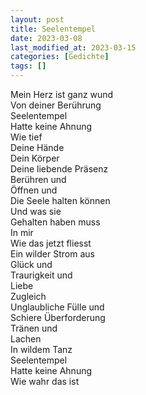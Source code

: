 ```yaml
---
layout: post
title: Seelentempel
date: 2023-03-08
last_modified_at: 2023-03-15
categories: [Gedichte]
tags: []
---
```


Mein Herz ist ganz wund  
Von deiner Berührung  
Seelentempel  
Hatte keine Ahnung  
Wie tief  
Deine Hände  
Dein Körper  
Deine liebende Präsenz  
Berühren und  
Öffnen und  
Die Seele halten können  
Und was sie  
Gehalten haben muss  
In mir  
Wie das jetzt fliesst  
Ein wilder Strom aus  
Glück und  
Traurigkeit und  
Liebe  
Zugleich  
Unglaubliche Fülle und  
Schiere Überforderung  
Tränen und  
Lachen  
In wildem Tanz  
Seelentempel  
Hatte keine Ahnung  
Wie wahr das ist